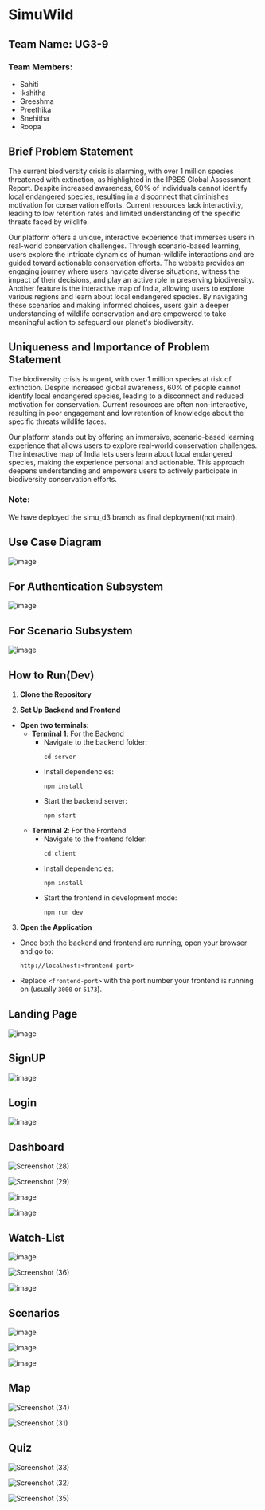 # SimuWild
                              

## Team Name: UG3-9

### Team Members:
- Sahiti
- Ikshitha
- Greeshma
- Preethika
- Snehitha
- Roopa


## Brief Problem Statement

The current biodiversity crisis is alarming, with over 1 million species threatened with extinction, as highlighted in the IPBES Global Assessment Report. Despite increased awareness, 60% of individuals cannot identify local endangered species, resulting in a disconnect that diminishes motivation for conservation efforts. Current resources lack interactivity, leading to low retention rates and limited understanding of the specific threats faced by wildlife.

Our platform offers a unique, interactive experience that immerses users in real-world conservation challenges. Through scenario-based learning, users explore the intricate dynamics of human-wildlife interactions and are guided toward actionable conservation efforts. The website provides an engaging journey where users navigate diverse situations, witness the impact of their decisions, and play an active role in preserving biodiversity. Another feature is the interactive map of India, allowing users to explore various regions and learn about local endangered species. By navigating these scenarios and making informed choices, users gain a deeper understanding of wildlife conservation and are empowered to take meaningful action to safeguard our planet's biodiversity.

## Uniqueness and Importance of Problem Statement

The biodiversity crisis is urgent, with over 1 million species at risk of extinction. Despite increased global awareness, 60% of people cannot identify local endangered species, leading to a disconnect and reduced motivation for conservation. Current resources are often non-interactive, resulting in poor engagement and low retention of knowledge about the specific threats wildlife faces.

Our platform stands out by offering an immersive, scenario-based learning experience that allows users to explore real-world conservation challenges. The interactive map of India lets users learn about local endangered species, making the experience personal and actionable. This approach deepens understanding and empowers users to actively participate in biodiversity conservation efforts.

### Note:
We have deployed the simu_d3 branch as final deployment(not main).

## Use Case Diagram
![image](https://github.com/user-attachments/assets/bc437177-006e-40e8-b847-9a9fc81be14f)

## For Authentication Subsystem
![image](https://github.com/user-attachments/assets/1ecb24ed-86f1-4706-bb61-171cf75adaef)


## For Scenario Subsystem
![image](https://github.com/user-attachments/assets/2fc37dc6-e4d8-4305-8b8b-faf3cc75211c)

## How to Run(Dev)

1. **Clone the Repository**  

2. **Set Up Backend and Frontend**

- **Open two terminals**:
  - **Terminal 1**: For the Backend
    - Navigate to the backend folder:
      ```
      cd server
      ```
    - Install dependencies:
      ```
      npm install
      ```
    - Start the backend server:
      ```
      npm start
      ```
  - **Terminal 2**: For the Frontend
    - Navigate to the frontend folder:
      ```
      cd client
      ```
    - Install dependencies:
      ```
      npm install
      ```
    - Start the frontend in development mode:
      ```
      npm run dev
      ```

3. **Open the Application**

- Once both the backend and frontend are running, open your browser and go to:
  ```
  http://localhost:<frontend-port>
  ```
- Replace `<frontend-port>` with the port number your frontend is running on (usually `3000` or `5173`).

## Landing Page

![image](https://github.com/user-attachments/assets/ffcde721-656f-43db-ac6d-81d4e8b3dfd8)

## SignUP

![image](https://github.com/user-attachments/assets/a97de8d7-e6d6-4d3c-aa71-8ab7be2c68d6)

## Login

![image](https://github.com/user-attachments/assets/86b74afc-feef-4240-b1ba-276d8cd9678e)

## Dashboard

![Screenshot (28)](https://github.com/user-attachments/assets/37d47e81-8181-4349-8afb-9d4fa834a230)


![Screenshot (29)](https://github.com/user-attachments/assets/4b6a07a6-ca86-45bb-b3ad-b59e547e60df)


![image](https://github.com/user-attachments/assets/62fd8086-df3c-4a85-858e-1ddbc42edec3)

![image](https://github.com/user-attachments/assets/ef61b145-d553-4085-a325-58bf5a6efdd1)


## Watch-List

![image](https://github.com/user-attachments/assets/22e06599-3e81-4b9b-87cd-54a560cec8ce)

![Screenshot (36)](https://github.com/user-attachments/assets/75e82095-03e1-467f-97e7-0e4ff0d18063)


![image](https://github.com/user-attachments/assets/eb43735a-c052-4fba-90a0-dec70d729b91)


## Scenarios

![image](https://github.com/user-attachments/assets/d1d0eaf5-1fc6-44b1-9981-a392e4074dd1)

![image](https://github.com/user-attachments/assets/70d6099d-4e0e-4243-bc1a-dc8e79a400c4)

![image](https://github.com/user-attachments/assets/1f5d8ba7-97e2-47ca-a70b-ead91ed9d2d3)


## Map

![Screenshot (34)](https://github.com/user-attachments/assets/74220e4b-64a5-4f0d-8f10-616dc0c36d63)


![Screenshot (31)](https://github.com/user-attachments/assets/f394362e-438b-4e7b-ac89-54346bd813a4)


## Quiz

![Screenshot (33)](https://github.com/user-attachments/assets/1165c21f-1578-447d-aaa1-4dde2fde15b8)


![Screenshot (32)](https://github.com/user-attachments/assets/8b5800fc-f874-4484-9a32-ebc0b65009ec)

![Screenshot (35)](https://github.com/user-attachments/assets/6171c112-2d5a-4fed-afdd-0a26b9cffba6)






